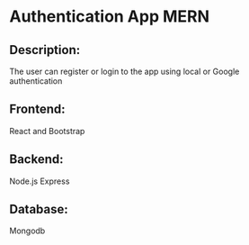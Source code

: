 # Authentication App MERN

## Description:

The user can register or login to the app using local or Google authentication

## Frontend:

React and Bootstrap

## Backend:

Node.js
Express

## Database:

Mongodb
